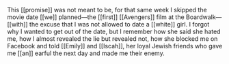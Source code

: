 This [[promise]] was not meant to be, for that same week I skipped the movie date [[we]] planned—the [[first]] [[Avengers]] film at the Boardwalk—[[with]] the excuse that I was not allowed to date a [[white]] girl. I forgot why I wanted to get out of the date, but I remember how she said she hated me, how I almost revealed the lie but revealed not, how she blocked me on Facebook and told [[Emily]] and [[Iscah]], her loyal Jewish friends who gave me [[an]] earful the next day and made me their enemy. 
  

